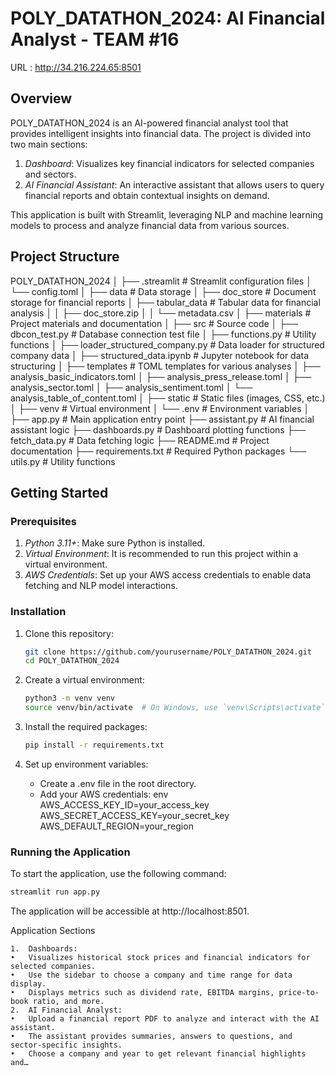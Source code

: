# POLY_DATATHON_2024: AI Financial Analyst - TEAM #16

URL : http://34.216.224.65:8501

## Overview

POLY_DATATHON_2024 is an AI-powered financial analyst tool that provides intelligent insights into financial data. The project is divided into two main sections:

1. *Dashboard*: Visualizes key financial indicators for selected companies and sectors.
2. *AI Financial Assistant*: An interactive assistant that allows users to query financial reports and obtain contextual insights on demand.

This application is built with Streamlit, leveraging NLP and machine learning models to process and analyze financial data from various sources.

## Project Structure

POLY_DATATHON_2024
│
├── .streamlit                # Streamlit configuration files
│   └── config.toml
│
├── data                      # Data storage
│   ├── doc_store             # Document storage for financial reports
│   ├── tabular_data          # Tabular data for financial analysis
│   │   ├── doc_store.zip
│   │   └── metadata.csv
│
├── materials                 # Project materials and documentation
│
├── src                       # Source code
│   ├── dbcon_test.py         # Database connection test file
│   ├── functions.py          # Utility functions
│   ├── loader_structured_company.py # Data loader for structured company data
│   ├── structured_data.ipynb # Jupyter notebook for data structuring
│
├── templates                 # TOML templates for various analyses
│   ├── analysis_basic_indicators.toml
│   ├── analysis_press_release.toml
│   ├── analysis_sector.toml
│   ├── analysis_sentiment.toml
│   └── analysis_table_of_content.toml
│
├── static                    # Static files (images, CSS, etc.)
│
├── venv                      # Virtual environment
│   └── .env                  # Environment variables
│
├── app.py                    # Main application entry point
├── assistant.py              # AI financial assistant logic
├── dashboards.py             # Dashboard plotting functions
├── fetch_data.py             # Data fetching logic
├── README.md                 # Project documentation
├── requirements.txt          # Required Python packages
└── utils.py                  # Utility functions

## Getting Started

### Prerequisites

1. *Python 3.11+*: Make sure Python is installed.
2. *Virtual Environment*: It is recommended to run this project within a virtual environment.
3. *AWS Credentials*: Set up your AWS access credentials to enable data fetching and NLP model interactions.

### Installation

1. Clone this repository:
    ```bash
    git clone https://github.com/yourusername/POLY_DATATHON_2024.git
    cd POLY_DATATHON_2024
    ```

2. Create a virtual environment:
    ```bash
    python3 -m venv venv
    source venv/bin/activate  # On Windows, use `venv\Scripts\activate`
    ```

3. Install the required packages:
    ```bash
    pip install -r requirements.txt
    ```

4. Set up environment variables:
    - Create a .env file in the root directory.
    - Add your AWS credentials:
      env
      AWS_ACCESS_KEY_ID=your_access_key
      AWS_SECRET_ACCESS_KEY=your_secret_key
      AWS_DEFAULT_REGION=your_region
      

### Running the Application

To start the application, use the following command:

```bash
streamlit run app.py
```

The application will be accessible at http://localhost:8501.

Application Sections

	1.	Dashboards:
	•	Visualizes historical stock prices and financial indicators for selected companies.
	•	Use the sidebar to choose a company and time range for data display.
	•	Displays metrics such as dividend rate, EBITDA margins, price-to-book ratio, and more.
	2.	AI Financial Analyst:
	•	Upload a financial report PDF to analyze and interact with the AI assistant.
	•	The assistant provides summaries, answers to questions, and sector-specific insights.
	•	Choose a company and year to get relevant financial highlights and…

